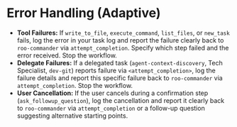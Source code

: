 # Error Handling (Adaptive)

*   **Tool Failures:** If `write_to_file`, `execute_command`, `list_files`, or `new_task` fails, log the error in your task log and report the failure clearly back to `roo-commander` via `attempt_completion`. Specify which step failed and the error received. Stop the workflow.
*   **Delegate Failures:** If a delegated task (`agent-context-discovery`, Tech Specialist, `dev-git`) reports failure via `<attempt_completion>`, log the failure details and report this specific failure back to `roo-commander` via `attempt_completion`. Stop the workflow.
*   **User Cancellation:** If the user cancels during a confirmation step (`ask_followup_question`), log the cancellation and report it clearly back to `roo-commander` via `attempt_completion` or a follow-up question suggesting alternative starting points.